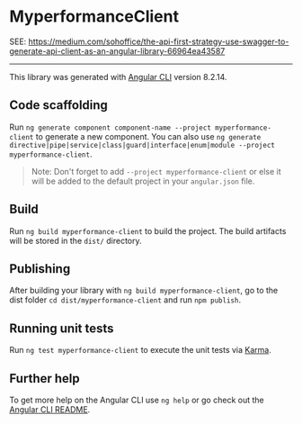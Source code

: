 # MyperformanceClient

SEE: https://medium.com/sohoffice/the-api-first-strategy-use-swagger-to-generate-api-client-as-an-angular-library-66964ea43587

---

This library was generated with [Angular CLI](https://github.com/angular/angular-cli) version 8.2.14.

## Code scaffolding

Run `ng generate component component-name --project myperformance-client` to generate a new component. You can also use `ng generate directive|pipe|service|class|guard|interface|enum|module --project myperformance-client`.
> Note: Don't forget to add `--project myperformance-client` or else it will be added to the default project in your `angular.json` file. 

## Build

Run `ng build myperformance-client` to build the project. The build artifacts will be stored in the `dist/` directory.

## Publishing

After building your library with `ng build myperformance-client`, go to the dist folder `cd dist/myperformance-client` and run `npm publish`.

## Running unit tests

Run `ng test myperformance-client` to execute the unit tests via [Karma](https://karma-runner.github.io).

## Further help

To get more help on the Angular CLI use `ng help` or go check out the [Angular CLI README](https://github.com/angular/angular-cli/blob/master/README.md).
